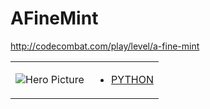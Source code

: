 # AFineMint 

http://codecombat.com/play/level/a-fine-mint
<table>
<tr>
<td>

![Hero Picture](hero.png?raw=true "Hero Picture")

</td>
<td>
<ul>
<li>

[PYTHON](AFineMint.py)

</li>
</td>
</tr>
<table>